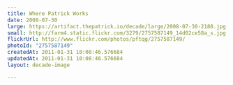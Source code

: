 ```yaml
---
title: Where Patrick Works
date: 2008-07-30
large: https://artifact.thepatrick.io/decade/large/2008-07-30-2180.jpg
small: http://farm4.static.flickr.com/3279/2757587149_14d02ce58a_s.jpg
flickrUrl: http://www.flickr.com/photos/pftqg/2757587149/
photoId: "2757587149"
createdAt: 2011-01-31 10:08:46.576684
updatedAt: 2011-01-31 10:08:46.576684
layout: decade-image

---
```


